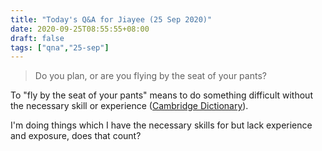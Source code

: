 ```yaml
---
title: "Today's Q&A for Jiayee (25 Sep 2020)"
date: 2020-09-25T08:55:55+08:00
draft: false
tags: ["qna","25-sep"]
---
```

> Do you plan, or are you flying by the seat of your pants?

To "fly by the seat of your pants" means to do something difficult without the necessary skill or experience ([Cambridge Dictionary](https://dictionary.cambridge.org/dictionary/english/fly-by-the-seat-of-your-pants)).

I'm doing things which I have the necessary skills for but lack experience and exposure, does that count?
